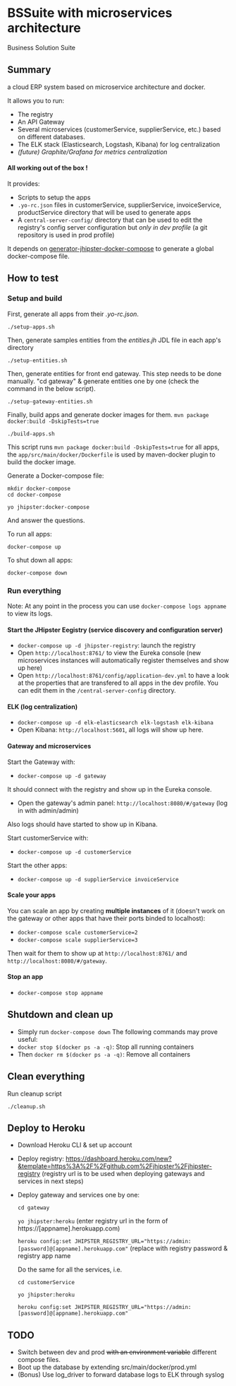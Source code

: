 # BSSuite with microservices architecture

Business Solution Suite

## Summary
a cloud ERP system based on microservice architecture and docker.

It allows you to run:
- The registry
- An API Gateway
- Several microservices (customerService, supplierService, etc.) based on different databases.
- The ELK stack (Elasticsearch, Logstash, Kibana) for log centralization
- _(future) Graphite/Grafana for metrics centralization_

#### **All working out of the box !**

It provides:
- Scripts to setup the apps
- `.yo-rc.json` files in customerService, supplierService, invoiceService, productService directory that will be used to generate apps
- A `central-server-config/` directory that can be used to edit the registry's config server configuration but _only in dev profile_ (a git repository is used in prod profile)

It depends on [generator-jhipster-docker-compose](https://github.com/jhipster/generator-jhipster-docker-compose) to generate a global docker-compose file.

## How to test

### Setup and build
First, generate all apps from their _.yo-rc.json_.

    ./setup-apps.sh
    
Then, generate samples entities from the _entities.jh_ JDL file in each app's directory

    ./setup-entities.sh
    
Then, generate entities for front end gateway. This step needs to be done manually.
    "cd gateway" & generate entities one by one (check the command in the below script).

    ./setup-gateway-entities.sh

Finally, build apps and generate docker images for them.  `mvn package docker:build -DskipTests=true`

    ./build-apps.sh
    
This script runs `mvn package docker:build -DskipTests=true` for all apps, the `app/src/main/docker/Dockerfile` is used by maven-docker plugin to build the docker image.

Generate a Docker-compose file:

    mkdir docker-compose
    cd docker-compose

    yo jhipster:docker-compose

And answer the questions.

To run all apps:
    
    docker-compose up
   
To shut down all apps:

    docker-compose down


### Run everything

Note: At any point in the process you can use `docker-compose logs appname` to view its logs.

#### Start the JHipster Eegistry (service discovery and configuration server)

- `docker-compose up -d jhipster-registry`: launch the registry
- Open `http://localhost:8761/` to view the Eureka console (new microservices instances will automatically register themselves and show up here)
- Open `http://localhost:8761/config/application-dev.yml` to have a look at the properties that are transfered to all apps in the dev profile. You can edit them in the `/central-server-config` directory.

#### ELK (log centralization)

- `docker-compose up -d elk-elasticsearch elk-logstash elk-kibana`
- Open Kibana: `http://localhost:5601`, all logs will show up here.

#### Gateway and microservices

Start the Gateway with:
- `docker-compose up -d gateway`

It should connect with the registry and show up in the Eureka console.
- Open the gateway's admin panel: `http://localhost:8080/#/gateway` (log in with admin/admin)

Also logs should have started to show up in Kibana.

Start customerService with:
- `docker-compose up -d customerService`

Start the other apps:
- `docker-compose up -d supplierService invoiceService`

#### Scale your apps

You can scale an app by creating **multiple instances** of it (doesn't work on the gateway or other apps that have their ports binded to localhost):
- `docker-compose scale customerService=2`
- `docker-compose scale supplierService=3`

Then wait for them to show up at `http://localhost:8761/` and `http://localhost:8080/#/gateway`.

#### Stop an app
- `docker-compose stop appname`


## Shutdown and clean up
- Simply run `docker-compose down`
The following commands may prove useful:
- `docker stop $(docker ps -a -q)`: Stop all running containers
- Then `docker rm $(docker ps -a -q)`: Remove all containers

## Clean everything
Run cleanup script

    ./cleanup.sh

## Deploy to Heroku
- Download Heroku CLI & set up account
- Deploy registry: https://dashboard.heroku.com/new?&template=https%3A%2F%2Fgithub.com%2Fjhipster%2Fjhipster-registry
    (registry url is to be used when deploying gateways and services in next steps)
- Deploy gateway and services one by one: 

    `cd gateway`
    
    `yo jhipster:heroku` (enter registry url in the form of https://[appname].herokuapp.com)
    
    `heroku config:set JHIPSTER_REGISTRY_URL="https://admin:[password]@[appname].herokuapp.com"` (replace with registry password & registry app name
    
   Do the same for all the services, i.e.
   
   `cd customerService`
       
   `yo jhipster:heroku`
   
   `heroku config:set JHIPSTER_REGISTRY_URL="https://admin:[password]@[appname].herokuapp.com"`
    


## TODO
- Switch between dev and prod ~~with an environment variable~~ different compose files.
- Boot up the database by extending src/main/docker/prod.yml
- (Bonus) Use log_driver to forward database logs to ELK through syslog
